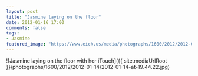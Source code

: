 ```yaml
---
layout: post
title: "Jasmine laying on the floor"
date: 2012-01-16 17:00
comments: false
tags: 
- Jasmine
featured_image: "https://www.eick.us/media/photographs/1600/2012/2012-01-14/2012-01-14-at-19.44.22.jpg"
---
```

![Jasmine laying on the floor with her iTouch]({{ site.mediaUrlRoot }}/photographs/1600/2012/2012-01-14/2012-01-14-at-19.44.22.jpg)


